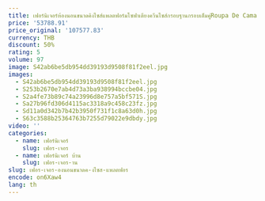 ```yaml
---
title: เฟอร์นิเจอร์ห้องนอนขนาดคิงไซส์แพลตฟอร์มโซฟาเตียงควีนไซส์กรอบฐานกรอบเต็มคู่Roupa De Cama Casal Kingsizeหรูหราการจัดเก็บข้อมูล
price: '53788.91'
price_original: '107577.83'
currency: THB
discount: 50%
rating: 5
volume: 97
image: S42ab6be5db954dd39193d9508f81f2eel.jpg
images:
  - S42ab6be5db954dd39193d9508f81f2eel.jpg
  - S253b2670e7ab4d73a3ba938994bccbe04.jpg
  - S2a4fe73b89c74a23996d8e757a5bf571S.jpg
  - Sa27b96fd306d4115ac3318a9c458c23fz.jpg
  - Sd11a0d342b7b42b3950f731f1c8a63d0h.jpg
  - S63c3588b25364763b7255d79022e9dbdy.jpg
video: ''
categories:
  - name: เฟอร์นิเจอร์
    slug: เฟอร-เจอร
  - name: เฟอร์นิเจอร์ บ้าน
    slug: เฟอร-เจอร-าน
slug: เฟอร-เจอร-องนอนขนาดค-งไซส-แพลตฟอร
encode: on6Xaw4
lang: th
---
```

  